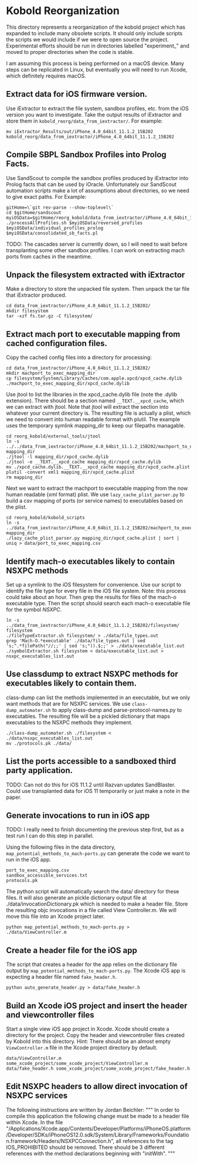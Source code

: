 # Kobold Reorganization
This directory represents a reorganization of the kobold project which has expanded to include many obsolete scripts.
It should only include scripts the scripts we would include if we were to open source the project.
Experimental efforts should be run in directories labelled "experiment\_" and moved to proper directories when the code is stable.

I am assuming this process is being performed on a macOS device. Many steps can be replicated in Linux, but eventually you will need to run Xcode, which definitely requires macOS.

## Extract data for iOS firmware version.
Use iExtractor to extract the file system, sandbox profiles, etc. from the iOS version you want to investigate.
Take the output results of iExtractor and store them in `kobold_reorg/data_from_iextractor/`.
For example:

`mv iExtractor_Results/out/iPhone_4.0_64bit_11.1.2_15B202 kobold_reorg/data_from_iextractor/iPhone_4.0_64bit_11.1.2_15B202`

## Compile SBPL Sandbox Profiles into Prolog Facts.
Use SandScout to compile the sandbox profiles produced by iExtractor into Prolog facts that can be used by iOracle.
Unfortunately our SandScout automation scripts make a lot of assumptions about directories, so we need to give exact paths. 
For Example:

```
gitHome=\`git rev-parse --show-toplevel\`
cd $gitHome/sandscout
myiOSData=$gitHome/reorg_kobold/data_from_iextractor/iPhone_4.0_64bit_11.1.2_15B202
./processAllProfiles.sh $myiOSData/reversed_profiles $myiOSData/individual_profiles_prolog $myiOSData/consolidated_sb_facts.pl
```

TODO: The cascades server is currently down, so I will need to wait before transplanting some other sandbox profiles. I can work on extracting mach ports from caches in the meantime.

## Unpack the filesystem extracted with iExtractor
Make a directory to store the unpacked file system.
Then unpack the tar file that iExtractor produced.

```
cd data_from_iextractor/iPhone_4.0_64bit_11.1.2_15B202/
mkdir filesystem
tar -xzf fs.tar.gz -C filesystem/
```

## Extract mach port to executable mapping from cached configuration files.
Copy the cached config files into a directory for processing:

```
cd data_from_iextractor/iPhone_4.0_64bit_11.1.2_15B202/
mkdir machport_to_exec_mapping_dir
cp filesystem/System/Library/Caches/com.apple.xpcd/xpcd_cache.dylib ./machport_to_exec_mapping_dir/xpcd_cache.dylib
```

Use jtool to list the libraries in the xpcd\_cache.dylib file (note the .dylib extension).
There should be a section named `__TEXT.__xpcd_cache`, which we can extract with jtool.
Note that jtool will extract the section into whatever your current directory is.
The resulting file is actually a plist, which we need to convert into human readable format with plutil.
The example uses the temporary symlink mapping\_dir to keep our filepaths managable.

```
cd reorg_kobold/external_tools/jtool
ln -s ../../data_from_iextractor/iPhone_4.0_64bit_11.1.2_15B202/machport_to_exec_mapping_dir mapping_dir
./jtool -l mapping_dir/xpcd_cache.dylib
./jtool -e __TEXT.__xpcd_cache mapping_dir/xpcd_cache.dylib
mv ./xpcd_cache.dylib.__TEXT.__xpcd_cache mapping_dir/xpcd_cache.plist
plutil -convert xml1 mapping_dir/xpcd_cache.plist
rm mapping_dir
```

Next we want to extract the machport to executable mapping from the now human readable (xml format) plist.
We use `lazy_cache_plist_parser.py` to build a csv mapping of ports (or service names) to executables based on the plist.

```
cd reorg_kobold/kobold_scripts
ln -s ../data_from_iextractor/iPhone_4.0_64bit_11.1.2_15B202/machport_to_exec_mapping_dir mapping_dir
./lazy_cache_plist_parser.py mapping_dir/xpcd_cache.plist | sort | uniq > data/port_to_exec_mapping.csv
```

## Identify mach-o executables likely to contain NSXPC methods
Set up a symlink to the iOS filesystem for convenience.
Use our script to identify the file type for every file in the iOS file system.
Note: this process could take about an hour.
Then grep the results for files of the mach-o executable type.
Then the script should search each mach-o executable file for the symbol *NSXPC*.

```
ln -s ../data_from_iextractor/iPhone_4.0_64bit_11.1.2_15B202/filesystem/ filesystem
./fileTypeExtractor.sh filesystem/ > ./data/file_types.out
grep 'Mach-O.*executable' ./data/file_types.out | sed 's;^.*filePath("//;;' | sed 's;")).$;;' > ./data/executable_list.out
./symbolExtractor.sh filesystem < data/executable_list.out > nsxpc_executables_list.out
```

## Use classdump to extract NSXPC methods for executables likely to contain them.
class-dump can list the methods implemented in an executable, but we only want methods that are for NSXPC services.
We use `class-dump_automater.sh` to apply class-dump and parse-protocol-names.py to executables.
The resulting file will be a pickled dictionary that maps executables to the NSXPC methods they implement.
```
./class-dump_automater.sh ./filesystem < ./data/nsxpc_executables_list.out
mv ./protocols.pk ./data/
```

## List the ports accessible to a sandboxed third party application.

TODO: Can not do this for iOS 11.1.2 until Razvan updates SandBlaster.
Could use transplanted data for iOS 11 temporarily or just make a note in the paper.

## Generate invocations to run in iOS app

TODO: I really need to finish documenting the previous step first, but as a test run I can do this step in parallel.

Using the following files in the data directory, `map_potential_methods_to_mach-ports.py` can generate the code we want to run in the iOS app.
```
port_to_exec_mapping.csv
sandbox_accessible_services.txt
protocols.pk
```

The python script will automatically search the data/ directory for these files.
It will also generate an pickle dictionary output file at ./data/invocationDictionary.pk which is needed to make a header file.
Store the resulting objc invocations in a file called View Controller.m.
We will move this file into an Xcode project later.

```
python map_potential_methods_to_mach-ports.py > ./data/ViewController.m
```

## Create a header file for the iOS app

The script that creates a header for the app relies on the dictionary file output by `map_potential_methods_to_mach-ports.py`.
The Xcode iOS app is expecting a header file named `fake_header.h`.

```
python auto_generate_header.py > data/fake_header.h
```

## Build an Xcode iOS project and insert the header and viewcontroller files
Start a single view iOS app project in Xcode.
Xcode should create a directory for the project.
Copy the header and viewcontroller files created by Kobold into this directory.
Hint: There should be an almost empty `ViewController.m` file in the Xcode project directory by default.
```
data/ViewController.m some_xcode_project/some_xcode_project/ViewController.m
data/fake_header.h some_xcode_project/some_xcode_project/fake_header.h
```

## Edit NSXPC headers to allow direct invocation of NSXPC services
The following instructions are written by Jordan Beichler:
"""
In order to compile this application the following change must be made to a header file within Xcode. In the file "/Applications/Xcode.app/Contents/Developer/Platforms/iPhoneOS.platform/Developer/SDKs/iPhoneOS12.0.sdk/System/Library/Frameworks/Foundation.framework/Headers/NSXPCConnection.h", all references to the tag IOS\_PROHIBITED should be removed. There should be 3 different references with the method declarations beginning with "initWith".
"""
